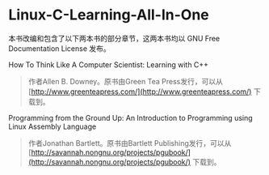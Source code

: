 # Linux-C-Learning-All-In-One

本书改编和包含了以下两本书的部分章节，这两本书均以 GNU Free Documentation License 发布。

How To Think Like A Computer Scientist: Learning with C++

> 作者Allen B. Downey。原书由Green Tea Press发行，可以从 [http://www.greenteapress.com/](http://www.greenteapress.com/) 下载到。

Programming from the Ground Up: An Introduction to Programming using Linux Assembly Language

> 作者Jonathan Bartlett。原书由Bartlett Publishing发行，可以从 [http://savannah.nongnu.org/projects/pgubook/](http://savannah.nongnu.org/projects/pgubook/) 下载到。



